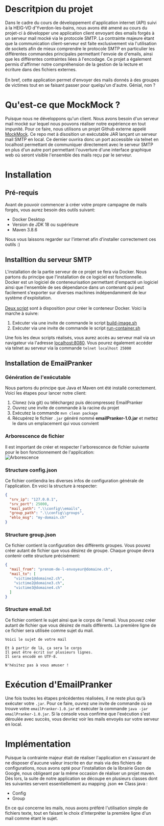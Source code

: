 # Descritpion du projet
Dans le cadre du cours de développement d'application internet (API) suivi à la HEIG-VD d'Yverdon-les-bains, nous avons 
été amené au cours du projet-ci à développer une application client envoyant des emails forgés à un serveur mail mocké 
via le protocole SMTP. La contrainte majeure étant que la communication client-serveur est faite exclusivement via 
l'utilisation de sockets afin de mieux comprendre le protocole SMTP en particulier les différentes commandes principales 
permettant l'envoie de d'emails, ainsi que les différentes contraintes liées à l'encodage. Ce projet a également permis 
d'affirmer notre compréhension de la gestion de la lecture et écriture dans des fichiers externes.
<br> <br>
En bref, cette application permet d'envoyer des mails donnés à des groupes de victimes tout en se faisant passer pour
quelqu'un d'autre. Génial, non ?

# Qu'est-ce que MockMock ?
Puisque nous ne développons qu'un client. Nous avons besoin d'un serveur mail mocké sur lequel nous pouvons réaliser
notre expérience en tout impunité. Pour ce faire, nous utilisons un projet Github externe appelé 
[MockMock](https://github.com/tweakers/MockMock). Ce repo met à disosition un exécutable JAR lançant un serveur mail SMTP
en local. Ce dernier ouvrira donc un port accessible via telnet en localhost permettant de communiquer directement avec
le serveur SMTP en plus d'un autre port permettant l'ouverture d'une interface graphique web où seront visible l'ensemble
des mails reçu par le serveur.

# Installation

## Pré-requis
Avant de pouvoir commencer à créer votre propre campagne de mails forgés, vous aurez besoin des outils suivant:
- Docker Desktop
- Version de JDK 18 ou supérieure
- Maven 3.8.6

Nous vous laissons regarder sur l'internet afin d'installer correctement ces outils :)

## Installtion du serveur SMTP
L'installation de la partie serveur de ce projet se fera via Docker. Nous partons du principe que l'installation de ce 
logiciel est fonctionnelle.<br>
Docker est un logiciel de conteneurisation permettant d'empacté un logiciel ainsi que l'ensemble de ses dépendance dans
un contenant qui peut facilement s'exporter sur diverses machines indépendamment de leur système d'exploitation.<br>
<br>
[Deux script](./docker) sont à disposition pour créer le conteneur Docker. Voici la marche à suivre:

1) Exécuter via une invite de commande le script [build-image.sh](./docker/build-image.sh)
2) Exécuter via une invite de commande le script [run-container.sh](./docker/run-container.sh)

Une fois les deux scripts réalisés, vous aurez accès au serveur mail via un navigateur via l'adresse 
[localhost:8080](http://localhost:8080/). Vous pourez également accéder via telnet au serveur via la commande 
```telnet localhost 25000``` 

## Installation de EmailPranker

### Génération de l'exécutable

Nous partons du principe que Java et Maven ont été installé correctement. Voici les étapes pour lancer notre client:

1) Clonez (via git) ou téléchargez puis décompressez EmailPranker
2) Ouvrez une invite de commande à la racine du projet
3) Exécutez la commande ```mvn clean package```
4) Récupérez le fichier ```.jar``` généré nommé __emailPranker-1.0.jar__ et mettez le dans un emplacement qui vous convient

### Arborescence de fichier
Il est important de créer et respecter l'arborescence de fichier suivante pour le bon fonctionnement de l'application:<br>
![Arborescence](./figures/fileTree.png)

### Structure config.json
Ce fichier contiendra les diverses infos de configuration générale de l'application. En voici la structure à respecter:
```json
{
  "srv_ip": "127.0.0.1",
  "srv_port": 25000,
  "mail_path": ".\\config\\emails", 
  "group_path": ".\\config\\groups", 
  "ehlo_msg": "my-domain.ch"
}
```

### Structure group.json
Ce fichier contient la configuration des différents groupes. Vous pouvez créer autant de fichier que vous désirez de 
groupe. Chaque groupe devra contenir cette structure précisément:

```json
{
  "mail_from": "prenom-de-l-envoyeur@domaine.ch", 
  "mail_to": [
    "victime1@domaine2.ch",
    "victime2@domaine3.ch", 
    "victime3@domaine4.ch"
  ]
}
```

### Structure email.txt
Ce fichier contient le sujet ainsi que le corps de l'email. Vous pouvez créer autant de fichier que vous désirez de mails
différents. La première ligne de ce fichier sera utilisée comme sujet du mail.
```text
Voici le sujet de votre mail

Et à partir de là, ça sera le corps
Il peut être écrit sur plusieurs lignes.
Il sera encodé en UTF-8.

N'hésitez pas à vous amuser !
```

# Exécution d'EmailPranker
Une fois toutes les étapes précédentes réalisées, il ne reste plus qu'à exécuter votre ```.jar```.
Pour ce faire, ouvrez une invite de commande où se trouve votre ```emailPranker-1.0.jar``` et exécuter la commande
```java -jar emailPranker-1.0.jar```. Si la console vous confirme que l'exécution s'est déroulée avec succès, vous
devriez voir les mails envoyés sur votre serveur en local.

# Implémentation
Puisque la contrainte majeur était de réaliser l'application en s'assurant de ne disposer d'aucune valeur inscrite en
dur mais via des fichiers de configurations, nous avons opté pour l'installation de la librairie Gson de Google, nous
obligeant par la même occasion de réaliser un projet maven. <br>
Dès lors, la suite de notre application se découpe en plusieurs classes dont les suivantes servent essentiellement au
mapping .json <=> Class java :

- Config
- Group

En ce qui concerne les mails, nous avons préféré l'utilisation simple de fichiers texte, tout en faisant le choix
d'interpréter la première ligne d'un mail comme étant le sujet.
<br> <br>


